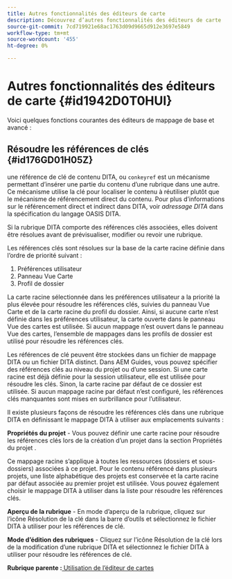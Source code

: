 ```yaml
---
title: Autres fonctionnalités des éditeurs de carte
description: Découvrez d’autres fonctionnalités des éditeurs de carte
source-git-commit: 7cd719921e68ac1763d09d9665d912e3697e5849
workflow-type: tm+mt
source-wordcount: '455'
ht-degree: 0%

---
```



# Autres fonctionnalités des éditeurs de carte {#id1942D0T0HUI}

Voici quelques fonctions courantes des éditeurs de mappage de base et avancé :

## Résoudre les références de clés {#id176GD01H05Z}

une référence de clé de contenu DITA, ou `conkeyref` est un mécanisme permettant d’insérer une partie du contenu d’une rubrique dans une autre. Ce mécanisme utilise la clé pour localiser le contenu à réutiliser plutôt que le mécanisme de référencement direct du contenu. Pour plus d’informations sur le référencement direct et indirect dans DITA, voir *adressage DITA* dans la spécification du langage OASIS DITA.

Si la rubrique DITA comporte des références clés associées, elles doivent être résolues avant de prévisualiser, modifier ou revoir une rubrique.

Les références clés sont résolues sur la base de la carte racine définie dans l’ordre de priorité suivant :

1. Préférences utilisateur
1. Panneau Vue Carte
1. Profil de dossier

La carte racine sélectionnée dans les préférences utilisateur a la priorité la plus élevée pour résoudre les références clés, suivies du panneau Vue Carte et de la carte racine du profil du dossier. Ainsi, si aucune carte n’est définie dans les préférences utilisateur, la carte ouverte dans le panneau Vue des cartes est utilisée. Si aucun mappage n’est ouvert dans le panneau Vue des cartes, l’ensemble de mappages dans les profils de dossier est utilisé pour résoudre les références clés.

Les références de clé peuvent être stockées dans un fichier de mappage DITA ou un fichier DITA distinct. Dans AEM Guides, vous pouvez spécifier des références clés au niveau du projet ou d’une session. Si une carte racine est déjà définie pour la session utilisateur, elle est utilisée pour résoudre les clés. Sinon, la carte racine par défaut de ce dossier est utilisée. Si aucun mappage racine par défaut n’est configuré, les références clés manquantes sont mises en surbrillance pour l’utilisateur.

Il existe plusieurs façons de résoudre les références clés dans une rubrique DITA en définissant le mappage DITA à utiliser aux emplacements suivants :

**Propriétés du projet** - Vous pouvez définir une carte racine pour résoudre les références clés lors de la création d’un projet dans la section Propriétés du projet .

Ce mappage racine s’applique à toutes les ressources \(dossiers et sous-dossiers\) associées à ce projet. Pour le contenu référencé dans plusieurs projets, une liste alphabétique des projets est conservée et la carte racine par défaut associée au premier projet est utilisée. Vous pouvez également choisir le mappage DITA à utiliser dans la liste pour résoudre les références clés.

**Aperçu de la rubrique** - En mode d’aperçu de la rubrique, cliquez sur l’icône Résolution de la clé dans la barre d’outils et sélectionnez le fichier DITA à utiliser pour les références de clé.

**Mode d’édition des rubriques** - Cliquez sur l’icône Résolution de la clé lors de la modification d’une rubrique DITA et sélectionnez le fichier DITA à utiliser pour résoudre les références de clé.

**Rubrique parente :**[ Utilisation de l’éditeur de cartes](map-editor.md)

